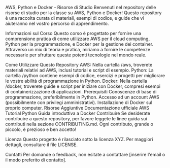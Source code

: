 AWS, Python e Docker - Risorse di Studio
Benvenuti nel repository delle risorse di studio per la classe su AWS, Python e Docker! Questo repository è una raccolta curata di materiali, esempi di codice, e guide che vi aiuteranno nel vostro percorso di apprendimento.

Informazioni sul Corso
Questo corso è progettato per fornire una comprensione pratica di come utilizzare AWS per il cloud computing, Python per la programmazione, e Docker per la gestione dei container. Attraverso un mix di teoria e pratica, miriamo a fornire le competenze necessarie per sfruttare queste potenti tecnologie nel mondo reale.

Come Utilizzare Questo Repository
AWS: Nella cartella /aws, troverete materiali relativi ad AWS, inclusi tutorial e script di esempio.
Python: La cartella /python contiene esempi di codice, esercizi e progetti per migliorare le vostre abilità di programmazione in Python.
Docker: Nella cartella /docker, troverete guide e script per iniziare con Docker, compresi esempi di containerizzazione di applicazioni.
Prerequisiti
Conoscenze di base di programmazione, preferibilmente in Python.
Accesso ad un account AWS (possibilmente con privilegi amministrativi).
Installazione di Docker sul proprio computer.
Risorse Aggiuntive
Documentazione ufficiale AWS
Tutorial Python
Guida introduttiva a Docker
Contribuire
Se desiderate contribuire a questo repository, per favore leggete le linee guida sui contributi nella sezione CONTRIBUTING.md. Ogni contributo, grande o piccolo, è prezioso e ben accetto!

Licenza
Questo progetto è rilasciato sotto la licenza XYZ. Per maggiori dettagli, consultare il file LICENSE.

Contatti
Per domande o feedback, non esitate a contattare [inserire l'email o il modo preferito di contatto].
